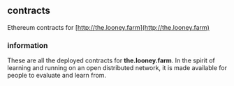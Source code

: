 ## contracts

Ethereum contracts for [http://the.looney.farm](http://the.looney.farm)

### information

These are all the deployed contracts for **the.looney.farm**. In the spirit of learning and running on an open distributed network, it is made available for people to evaluate and learn from.
